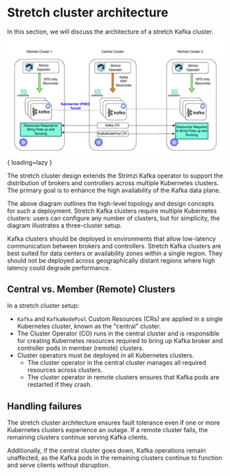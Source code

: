 # Stretch cluster architecture

In this section, we will discuss the architecture of a stretch Kafka cluster.

![stretch-architecture](image/image.png){ loading=lazy }

The stretch cluster design extends the Strimzi Kafka operator to support the distribution of brokers and controllers across multiple Kubernetes clusters. The primary goal is to enhance the high availability of the Kafka data plane.

The above diagram outlines the high-level topology and design concepts for such a deployment. Stretch Kafka clusters require multiple Kubernetes clusters: users can configure any number of clusters, but for simplicity, the diagram illustrates a three-cluster setup.

Kafka clusters should be deployed in environments that allow low-latency communication between brokers and controllers. Stretch Kafka clusters are best suited for data centers or availability zones within a single region. They should not be deployed across geographically distant regions where high latency could degrade performance.

## Central vs. Member (Remote) Clusters

In a stretch cluster setup:

- `Kafka` and `KafkaNodePool` Custom Resources (CRs) are applied in a single Kubernetes cluster, known as the "central" cluster.
- The Cluster Operator (CO) runs in the central cluster and is responsible for creating Kubernetes resources required to bring up Kafka broker and controller pods in member (remote) clusters.
- Cluster operators must be deployed in all Kubernetes clusters.
    - The cluster operator in the central cluster manages all required resources across clusters.
    - The cluster operator in remote clusters ensures that Kafka pods are restarted if they crash.

## Handling failures

The stretch cluster architecture ensures fault tolerance even if one or more Kubernetes clusters experience an outage. If a remote cluster fails, the remaining clusters continue serving Kafka clients.

Additionally, if the central cluster goes down, Kafka operations remain unaffected, as the Kafka pods in the remaining clusters continue to function and serve clients without disruption.
